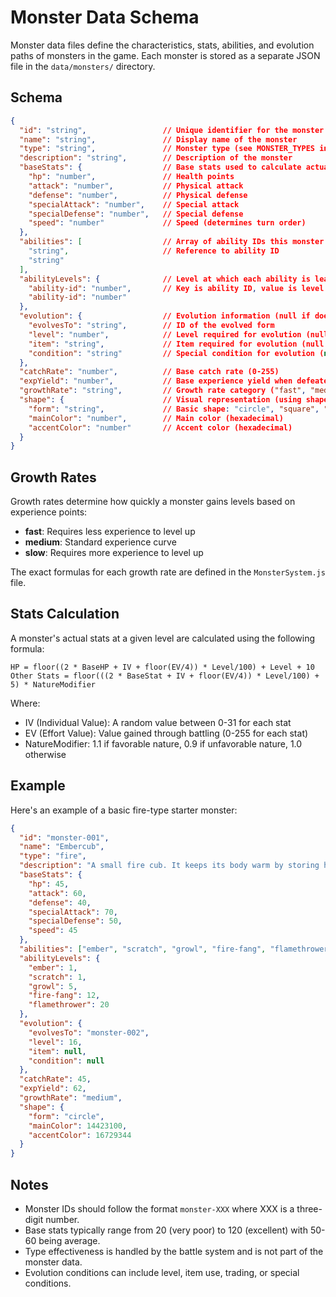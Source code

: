 # Monster Data Schema

Monster data files define the characteristics, stats, abilities, and evolution paths of monsters in the game. Each monster is stored as a separate JSON file in the `data/monsters/` directory.

## Schema

```json
{
  "id": "string",                 // Unique identifier for the monster
  "name": "string",               // Display name of the monster
  "type": "string",               // Monster type (see MONSTER_TYPES in constants.js)
  "description": "string",        // Description of the monster
  "baseStats": {                  // Base stats used to calculate actual stats
    "hp": "number",               // Health points
    "attack": "number",           // Physical attack
    "defense": "number",          // Physical defense
    "specialAttack": "number",    // Special attack
    "specialDefense": "number",   // Special defense
    "speed": "number"             // Speed (determines turn order)
  },
  "abilities": [                  // Array of ability IDs this monster can learn
    "string",                     // Reference to ability ID
    "string"
  ],
  "abilityLevels": {              // Level at which each ability is learned
    "ability-id": "number",       // Key is ability ID, value is level
    "ability-id": "number"
  },
  "evolution": {                  // Evolution information (null if doesn't evolve)
    "evolvesTo": "string",        // ID of the evolved form
    "level": "number",            // Level required for evolution (null if not level-based)
    "item": "string",             // Item required for evolution (null if not item-based)
    "condition": "string"         // Special condition for evolution (null if not condition-based)
  },
  "catchRate": "number",          // Base catch rate (0-255)
  "expYield": "number",           // Base experience yield when defeated
  "growthRate": "string",         // Growth rate category ("fast", "medium", "slow")
  "shape": {                      // Visual representation (using shapes)
    "form": "string",             // Basic shape: "circle", "square", "triangle", "star"
    "mainColor": "number",        // Main color (hexadecimal)
    "accentColor": "number"       // Accent color (hexadecimal)
  }
}
```

## Growth Rates

Growth rates determine how quickly a monster gains levels based on experience points:

- **fast**: Requires less experience to level up
- **medium**: Standard experience curve
- **slow**: Requires more experience to level up

The exact formulas for each growth rate are defined in the `MonsterSystem.js` file.

## Stats Calculation

A monster's actual stats at a given level are calculated using the following formula:

```
HP = floor((2 * BaseHP + IV + floor(EV/4)) * Level/100) + Level + 10
Other Stats = floor(((2 * BaseStat + IV + floor(EV/4)) * Level/100) + 5) * NatureModifier
```

Where:
- IV (Individual Value): A random value between 0-31 for each stat
- EV (Effort Value): Value gained through battling (0-255 for each stat)
- NatureModifier: 1.1 if favorable nature, 0.9 if unfavorable nature, 1.0 otherwise

## Example

Here's an example of a basic fire-type starter monster:

```json
{
  "id": "monster-001",
  "name": "Embercub",
  "type": "fire",
  "description": "A small fire cub. It keeps its body warm by storing heat in its fluffy fur.",
  "baseStats": {
    "hp": 45,
    "attack": 60,
    "defense": 40,
    "specialAttack": 70,
    "specialDefense": 50,
    "speed": 45
  },
  "abilities": ["ember", "scratch", "growl", "fire-fang", "flamethrower"],
  "abilityLevels": {
    "ember": 1,
    "scratch": 1,
    "growl": 5,
    "fire-fang": 12,
    "flamethrower": 20
  },
  "evolution": {
    "evolvesTo": "monster-002",
    "level": 16,
    "item": null,
    "condition": null
  },
  "catchRate": 45,
  "expYield": 62,
  "growthRate": "medium",
  "shape": {
    "form": "circle",
    "mainColor": 14423100,
    "accentColor": 16729344
  }
}
```

## Notes

- Monster IDs should follow the format `monster-XXX` where XXX is a three-digit number.
- Base stats typically range from 20 (very poor) to 120 (excellent) with 50-60 being average.
- Type effectiveness is handled by the battle system and is not part of the monster data.
- Evolution conditions can include level, item use, trading, or special conditions.